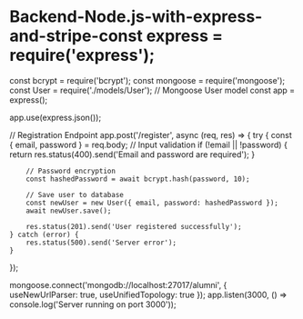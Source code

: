 # Backend-Node.js-with-express-and-stripe-const express = require('express');
const bcrypt = require('bcrypt');
const mongoose = require('mongoose');
const User = require('./models/User'); // Mongoose User model
const app = express();

app.use(express.json());

// Registration Endpoint
app.post('/register', async (req, res) => {
    try {
        const { email, password } = req.body;
        // Input validation
        if (!email || !password) {
            return res.status(400).send('Email and password are required');
        }
        
        // Password encryption
        const hashedPassword = await bcrypt.hash(password, 10);
        
        // Save user to database
        const newUser = new User({ email, password: hashedPassword });
        await newUser.save();
        
        res.status(201).send('User registered successfully');
    } catch (error) {
        res.status(500).send('Server error');
    }
});

mongoose.connect('mongodb://localhost:27017/alumni', { useNewUrlParser: true, useUnifiedTopology: true });
app.listen(3000, () => console.log('Server running on port 3000'));

